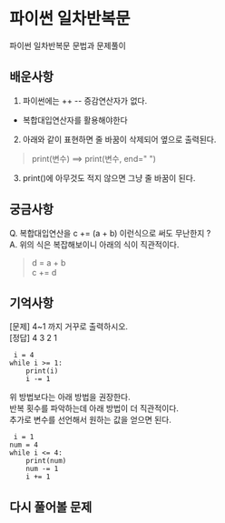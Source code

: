 # 파이썬 일차반복문
파이썬 일차반복문 문법과 문제풀이

## 배운사항
1. 파이썬에는 ++ -- 증감연산자가 없다.  
* 복합대입연산자를 활용해야한다
2. 아래와 같이 표현하면 줄 바꿈이 삭제되어 옆으로 출력된다.  
> print(변수)  ==> print(변수, end=" ")
3. print()에 아무것도 적지 않으면 그냥 줄 바꿈이 된다. 

## 궁금사항
Q. 복합대입연산을 c += (a + b) 이런식으로 써도 무난한지 ?  
A. 위의 식은 복잡해보이니 아래의 식이 직관적이다.  
> d = a + b  
> c += d

## 기억사항
[문제] 4~1 까지 거꾸로 출력하시오.  
[정답] 4 3 2 1

<pre><code> i = 4
while i >= 1:
    print(i)
    i -= 1
</code></pre>

위 방법보다는 아래 방법을 권장한다.  
반복 횟수를 파악하는데 아래 방법이 더 직관적이다.  
추가로 변수를 선언해서 원하는 값을 얻으면 된다.

<pre><code> i = 1
num = 4
while i <= 4:
    print(num)
    num -= 1
    i += 1
</code></pre>

## 다시 풀어볼 문제